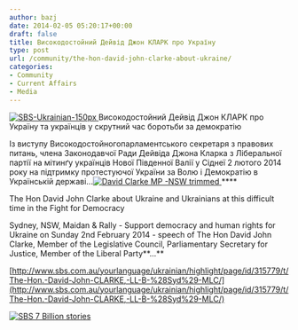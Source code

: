 ```yaml
---
author: bazj
date: 2014-02-05 05:20:17+00:00
draft: false
title: Високодостойний Дейвід Джон КЛАРК про Україну
type: post
url: /community/the-hon-david-john-clarke-about-ukraine/
categories:
- Community
- Current Affairs
- Media
---
```


[![SBS-Ukrainian-150px](http://www.ozeukes.com/wp-content/uploads/2014/02/SBS-Ukrainian-150px.jpg)
](http://www.ozeukes.com/wp-content/uploads/2014/02/SBS-Ukrainian-150px.jpg)Високодостойний Дейвід Джон КЛАРК про Україну та українців у скрутний час боротьби за демократію

Із виступу Високодостойногопарламентського секретаря з правових питань, члена Законодавчої Ради Дейвіда Джона Кларка з Ліберальної партії на мітинґу українців Нової Південної Валії у Сіднеї 2 лютого 2014 року на підтримку протестуючої України за Волю і Демократію в Українській державі...[![David Clarke MP -NSW trimmed](http://www.ozeukes.com/wp-content/uploads/2014/02/David-Clarke-MP-NSW-trimmed.jpg)
](http://www.ozeukes.com/wp-content/uploads/2014/02/David-Clarke-MP-NSW-trimmed.jpg)****

The Hon David John Clarke about Ukraine and Ukrainians at this difficult time in the Fight for Democracy

Sydney, NSW, Maidan & Rally - Support democracy and human rights for Ukraine on Sunday 2nd February 2014 - speech of The Hon David John Clarke, Member of the Legislative Council, Parliamentary Secretary for Justice, Member of the Liberal Party**...**

[http://www.sbs.com.au/yourlanguage/ukrainian/highlight/page/id/315779/t/The-Hon.-David-John-CLARKE,-LL-B-%28Syd%29-MLC/](http://www.sbs.com.au/yourlanguage/ukrainian/highlight/page/id/315779/t/The-Hon.-David-John-CLARKE,-LL-B-%28Syd%29-MLC/)

[![SBS 7 Billion stories](http://www.ozeukes.com/wp-content/uploads/2014/02/SBS-7-Billion-stories.jpg)
](http://www.ozeukes.com/wp-content/uploads/2014/02/SBS-7-Billion-stories.jpg)


